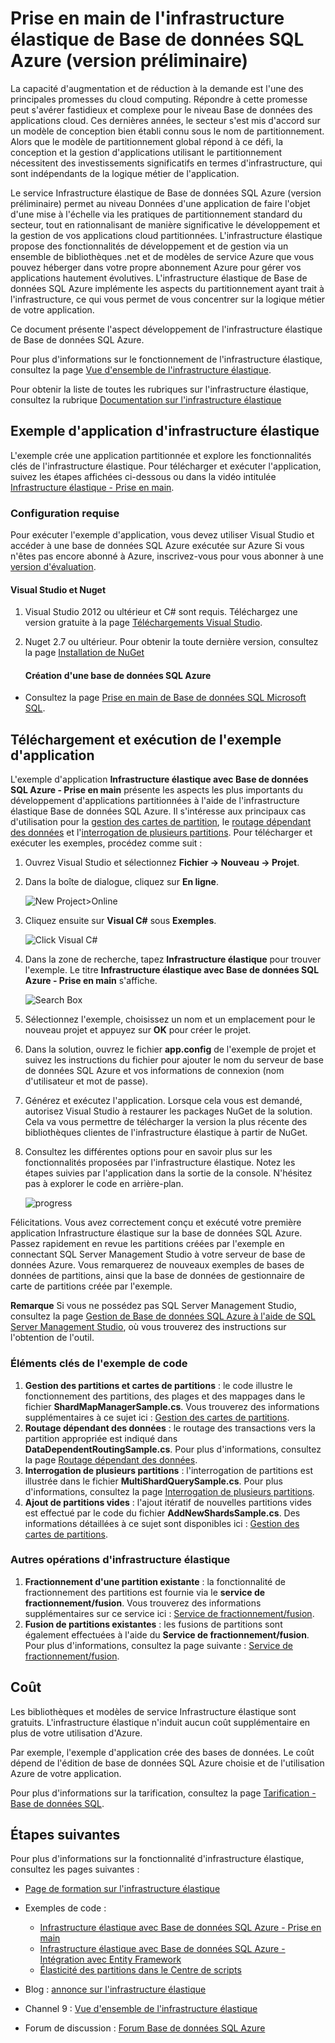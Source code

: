 <properties title="Prise en main de l'infrastructure &eacute;lastique de Base de donn&eacute;es SQL Azure" pageTitle="Prise en main de l'infrastructure &eacute;lastique de Base de donn&eacute;es SQL Azure" description="Explication de base de la fonctionnalit&eacute; d'infrastructure &eacute;lastique de Base de donn&eacute;es SQL Azure, y compris l'ex&eacute;cution d'un exemple d'application." metaKeywords="sharding scaling, Azure SQL DB sharding, elastic scale" services="sql-database" documentationCenter="" manager="jhubbard" authors="sidneyh@microsoft.com"/>

<tags ms.service="sql-database" ms.workload="sql-database" ms.tgt_pltfrm="na" ms.devlang="na" ms.topic="article" ms.date="10/02/2014" ms.author="sidneyh" />

# Prise en main de l'infrastructure élastique de Base de données SQL Azure (version préliminaire)

La capacité d'augmentation et de réduction à la demande est l'une des principales promesses du cloud computing. Répondre à cette promesse peut s'avérer fastidieux et complexe pour le niveau Base de données des applications cloud. Ces dernières années, le secteur s'est mis d'accord sur un modèle de conception bien établi connu sous le nom de partitionnement. Alors que le modèle de partitionnement global répond à ce défi, la conception et la gestion d'applications utilisant le partitionnement nécessitent des investissements significatifs en termes d'infrastructure, qui sont indépendants de la logique métier de l'application.

Le service Infrastructure élastique de Base de données SQL Azure (version préliminaire) permet au niveau Données d'une application de faire l'objet d'une mise à l'échelle via les pratiques de partitionnement standard du secteur, tout en rationnalisant de manière significative le développement et la gestion de vos applications cloud partitionnées. L'infrastructure élastique propose des fonctionnalités de développement et de gestion via un ensemble de bibliothèques .net et de modèles de service Azure que vous pouvez héberger dans votre propre abonnement Azure pour gérer vos applications hautement évolutives. L'infrastructure élastique de Base de données SQL Azure implémente les aspects du partitionnement ayant trait à l'infrastructure, ce qui vous permet de vous concentrer sur la logique métier de votre application.

Ce document présente l'aspect développement de l'infrastructure élastique de Base de données SQL Azure.

Pour plus d'informations sur le fonctionnement de l'infrastructure élastique, consultez la page [Vue d'ensemble de l'infrastructure élastique][Vue d'ensemble de l'infrastructure élastique].

Pour obtenir la liste de toutes les rubriques sur l'infrastructure élastique, consultez la rubrique [Documentation sur l'infrastructure élastique][Documentation sur l'infrastructure élastique]

## Exemple d'application d'infrastructure élastique

L'exemple crée une application partitionnée et explore les fonctionnalités clés de l'infrastructure élastique. Pour télécharger et exécuter l'application, suivez les étapes affichées ci-dessous ou dans la vidéo intitulée [Infrastructure élastique - Prise en main][Infrastructure élastique - Prise en main].

### Configuration requise

Pour exécuter l'exemple d'application, vous devez utiliser Visual Studio et accéder à une base de données SQL Azure exécutée sur Azure Si vous n'êtes pas encore abonné à Azure, inscrivez-vous pour vous abonner à une [version d'évaluation][version d'évaluation].

#### Visual Studio et Nuget

1.  Visual Studio 2012 ou ultérieur et C# sont requis. Téléchargez une version gratuite à la page [Téléchargements Visual Studio][Téléchargements Visual Studio].
2.  Nuget 2.7 ou ultérieur. Pour obtenir la toute dernière version, consultez la page [Installation de NuGet][Installation de NuGet]

    #### Création d'une base de données SQL Azure

-   Consultez la page [Prise en main de Base de données SQL Microsoft SQL][Prise en main de Base de données SQL Microsoft SQL].

## Téléchargement et exécution de l'exemple d'application

L'exemple d'application **Infrastructure élastique avec Base de données SQL Azure - Prise en main** présente les aspects les plus importants du développement d'applications partitionnées à l'aide de l'infrastructure élastique Base de données SQL Azure. Il s'intéresse aux principaux cas d'utilisation pour la [gestion des cartes de partition][gestion des cartes de partition], le [routage dépendant des données][routage dépendant des données] et l'[interrogation de plusieurs partitions][interrogation de plusieurs partitions]. Pour télécharger et exécuter les exemples, procédez comme suit :

1.  Ouvrez Visual Studio et sélectionnez **Fichier -\> Nouveau -\> Projet**.
2.  Dans la boîte de dialogue, cliquez sur **En ligne**.

    ![New Project\>Online][New Project\>Online]

3.  Cliquez ensuite sur **Visual C#** sous **Exemples**.

    ![Click Visual C#][Click Visual C#]

4.  Dans la zone de recherche, tapez **Infrastructure élastique** pour trouver l'exemple. Le titre **Infrastructure élastique avec Base de données SQL Azure - Prise en main** s'affiche.

    ![Search Box][Search Box]

5.  Sélectionnez l'exemple, choisissez un nom et un emplacement pour le nouveau projet et appuyez sur **OK** pour créer le projet.
6.  Dans la solution, ouvrez le fichier **app.config** de l'exemple de projet et suivez les instructions du fichier pour ajouter le nom du serveur de base de données SQL Azure et vos informations de connexion (nom d'utilisateur et mot de passe).
7.  Générez et exécutez l'application. Lorsque cela vous est demandé, autorisez Visual Studio à restaurer les packages NuGet de la solution. Cela va vous permettre de télécharger la version la plus récente des bibliothèques clientes de l'infrastructure élastique à partir de NuGet.
8.  Consultez les différentes options pour en savoir plus sur les fonctionnalités proposées par l'infrastructure élastique. Notez les étapes suivies par l'application dans la sortie de la console. N'hésitez pas à explorer le code en arrière-plan.

    ![progress][progress]

Félicitations. Vous avez correctement conçu et exécuté votre première application Infrastructure élastique sur la base de données SQL Azure. Passez rapidement en revue les partitions créées par l'exemple en connectant SQL Server Management Studio à votre serveur de base de données Azure. Vous remarquerez de nouveaux exemples de bases de données de partitions, ainsi que la base de données de gestionnaire de carte de partitions créée par l'exemple.

**Remarque** Si vous ne possédez pas SQL Server Management Studio, consultez la page [Gestion de Base de données SQL Azure à l'aide de SQL Server Management Studio][Gestion de Base de données SQL Azure à l'aide de SQL Server Management Studio], où vous trouverez des instructions sur l'obtention de l'outil.

### Éléments clés de l'exemple de code

1.  **Gestion des partitions et cartes de partitions** : le code illustre le fonctionnement des partitions, des plages et des mappages dans le fichier **ShardMapManagerSample.cs**. Vous trouverez des informations supplémentaires à ce sujet ici : [Gestion des cartes de partitions][gestion des cartes de partition].
2.  **Routage dépendant des données** : le routage des transactions vers la partition appropriée est indiqué dans **DataDependentRoutingSample.cs**. Pour plus d'informations, consultez la page [Routage dépendant des données][routage dépendant des données].
3.  **Interrogation de plusieurs partitions** : l'interrogation de partitions est illustrée dans le fichier **MultiShardQuerySample.cs**. Pour plus d'informations, consultez la page [Interrogation de plusieurs partitions][interrogation de plusieurs partitions].
4.  **Ajout de partitions vides** : l'ajout itératif de nouvelles partitions vides est effectué par le code du
    fichier **AddNewShardsSample.cs**. Des informations détaillées à ce sujet sont disponibles ici : [Gestion des cartes de partitions][gestion des cartes de partition].

### Autres opérations d'infrastructure élastique

1.  **Fractionnement d'une partition existante** : la fonctionnalité de fractionnement des partitions est fournie via le **service de fractionnement/fusion**. Vous trouverez des informations supplémentaires sur ce service ici : [Service de fractionnement/fusion][Service de fractionnement/fusion].
2.  **Fusion de partitions existantes** : les fusions de partitions sont également effectuées à l'aide du **Service de fractionnement/fusion**. Pour plus d'informations, consultez la page suivante : [Service de fractionnement/fusion][Service de fractionnement/fusion].

## Coût

Les bibliothèques et modèles de service Infrastructure élastique sont gratuits. L'infrastructure élastique n'induit aucun coût supplémentaire en plus de votre utilisation d'Azure.

Par exemple, l'exemple d'application crée des bases de données. Le coût dépend de l'édition de base de données SQL Azure choisie et de l'utilisation Azure de votre application.

Pour plus d'informations sur la tarification, consultez la page [Tarification - Base de données SQL][Tarification - Base de données SQL].

## Étapes suivantes

Pour plus d'informations sur la fonctionnalité d'infrastructure élastique, consultez les pages suivantes :

-   [Page de formation sur l'infrastructure élastique][Documentation sur l'infrastructure élastique]
-   Exemples de code :

    -   [Infrastructure élastique avec Base de données SQL Azure - Prise en main][Infrastructure élastique avec Base de données SQL Azure - Prise en main]
    -   [Infrastructure élastique avec Base de données SQL Azure - Intégration avec Entity Framework][Infrastructure élastique avec Base de données SQL Azure - Intégration avec Entity Framework]
    -   [Élasticité des partitions dans le Centre de scripts][Élasticité des partitions dans le Centre de scripts]
-   Blog : [annonce sur l'infrastructure élastique][annonce sur l'infrastructure élastique]
-   Channel 9 : [Vue d'ensemble de l'infrastructure élastique][1]
-   Forum de discussion : [Forum Base de données SQL Azure][Forum Base de données SQL Azure]

<!--Anchors-->
<!--Image references-->

  [Vue d'ensemble de l'infrastructure élastique]: http://go.microsoft.com/?linkid=9862592
  [Documentation sur l'infrastructure élastique]: ./sql-database-elastic-scale-documentation-map.md
  [Infrastructure élastique - Prise en main]: http://go.microsoft.com/?linkid=9862983
  [version d'évaluation]: http://azure.microsoft.com/fr-fr/pricing/free-trial/
  [Téléchargements Visual Studio]: http://www.visualstudio.com/fr-fr/downloads/download-visual-studio-vs.aspx
  [Installation de NuGet]: http://docs.nuget.org/docs/start-here/installing-nuget
  [Prise en main de Base de données SQL Microsoft SQL]: http://azure.microsoft.com/fr-fr/documentation/articles/sql-database-get-started/
  [gestion des cartes de partition]: http://go.microsoft.com/?linkid=9862595
  [routage dépendant des données]: http://go.microsoft.com/?linkid=9862596
  [interrogation de plusieurs partitions]: http://go.microsoft.com/?linkid=9862597
  [New Project\>Online]: ./media/sql-database-elastic-scale-get-started/click-online.png
  [Click Visual C#]: ./media/sql-database-elastic-scale-get-started/click-CSharp.png
  [Search Box]: ./media/sql-database-elastic-scale-get-started/newProject.png
  [progress]: ./media/sql-database-elastic-scale-get-started/output2.png
  [Gestion de Base de données SQL Azure à l'aide de SQL Server Management Studio]: http://azure.microsoft.com/fr-fr/documentation/articles/sql-database-manage-azure-ssms/
  [Service de fractionnement/fusion]: http://go.microsoft.com/?linkid=9862795
  [Tarification - Base de données SQL]: http://azure.microsoft.com/fr-fr/pricing/details/sql-database/
  [Infrastructure élastique avec Base de données SQL Azure - Prise en main]: http://code.msdn.microsoft.com/Elastic-Scale-with-Azure-a80d8dc6?SRC=VSIDE
  [Infrastructure élastique avec Base de données SQL Azure - Intégration avec Entity Framework]: http://code.msdn.microsoft.com/Elastic-Scale-with-Azure-bae904ba?SRC=VSIDE
  [Élasticité des partitions dans le Centre de scripts]: http://go.microsoft.com/?linkid=9862617
  [annonce sur l'infrastructure élastique]: http://go.microsoft.com/?linkid=9862608
  [1]: http://go.microsoft.com/?linkid=9862609
  [Forum Base de données SQL Azure]: http://social.msdn.microsoft.com/forums/azure/fr-fr/home?forum=ssdsgetstarted
